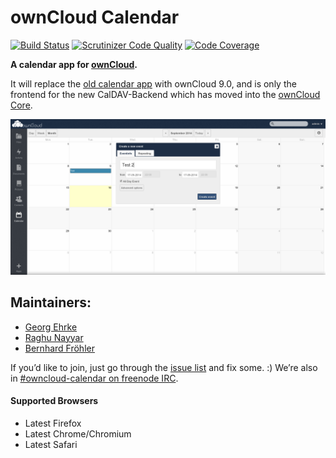 # ownCloud Calendar 

[![Build Status](https://scrutinizer-ci.com/g/owncloud/calendar-rework/badges/build.png?b=master)](https://scrutinizer-ci.com/g/owncloud/calendar/build-status/master)
[![Scrutinizer Code Quality](https://scrutinizer-ci.com/g/owncloud/calendar-rework/badges/quality-score.png?b=master)](https://scrutinizer-ci.com/g/owncloud/calendar/?branch=master)
[![Code Coverage](https://scrutinizer-ci.com/g/owncloud/calendar-rework/badges/coverage.png?b=master)](https://scrutinizer-ci.com/g/owncloud/calendar/?branch=master)

**A calendar app for [ownCloud](https://owncloud.org).**  

It will replace the [old calendar app](https://github.com/owncloudarchive/calendar) with ownCloud 9.0, and is only the frontend for the new CalDAV-Backend which has moved into the [ownCloud Core](https://github.com/owncloud/core). 

![](https://raw.githubusercontent.com/owncloud/screenshots/master/calendar/calendar.png)

## Maintainers:

 - [Georg Ehrke](https://github.com/georgehrke)
 - [Raghu Nayyar](https://github.com/raghunayyar)
 - [Bernhard Fröhler](https://github.com/codeling)

If you’d like to join, just go through the [issue list](https://github.com/owncloud/calendar/issues) and fix some. :) We’re also in [#owncloud-calendar on freenode IRC](https://webchat.freenode.net/?channels=owncloud-calendar).

#### Supported Browsers
* Latest Firefox
* Latest Chrome/Chromium
* Latest Safari
